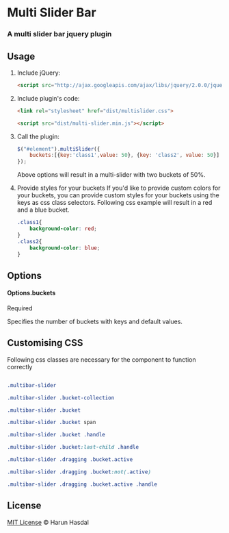 # Multi Slider Bar

### A multi slider bar jquery plugin



## Usage

1. Include jQuery:

	```html
	<script src="http://ajax.googleapis.com/ajax/libs/jquery/2.0.0/jquery.min.js"></script>
	```

2. Include plugin's code:

	```html
	<link rel="stylesheet" href="dist/multislider.css">
	```

	```html
	<script src="dist/multi-slider.min.js"></script>
	```

3. Call the plugin:

	```javascript
	$("#element").multiSlider({
		buckets:[{key:'class1',value: 50}, {key: 'class2', value: 50}]
	});
	```
	Above options will result in a multi-slider with two buckets of 50%.


4. Provide styles for your buckets
	If you'd like to provide custom colors for your buckets,
	you can provide custom styles for your buckets using the keys as css class selectors. Following css example will result in a red and a blue bucket.

	```css
	.class1{
		background-color: red;
	}
	.class2{
		background-color: blue;
	}
	```

## Options

#### Options.buckets

Required

Specifies the number of buckets with keys and default values.

## Customising CSS

Following css classes are necessary for the component to function correctly

```css

.multibar-slider

.multibar-slider .bucket-collection

.multibar-slider .bucket

.multibar-slider .bucket span

.multibar-slider .bucket .handle

.multibar-slider .bucket:last-child .handle

.multibar-slider .dragging .bucket.active

.multibar-slider .dragging .bucket:not(.active)

.multibar-slider .dragging .bucket.active .handle
```

## License

[MIT License](http://harunhasdal.mit-license.org/) © Harun Hasdal
